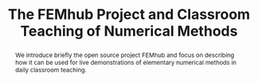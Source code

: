 ---
title: The FEMhub Project and Classroom Teaching of Numerical Methods
abstract: >-
  We introduce briefly the open source project FEMhub and focus on describing how it can be used for live demonstrations of elementary numerical methods in daily classroom teaching.
---